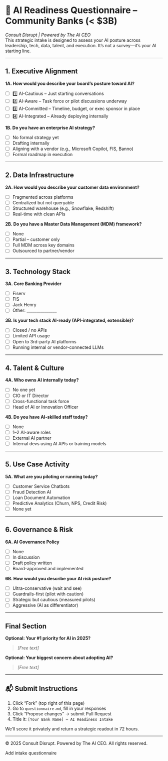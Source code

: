 # 🧠 AI Readiness Questionnaire – Community Banks (< $3B)

_Consult Disrupt | Powered by The AI CEO_  
This strategic intake is designed to assess your AI posture across leadership, tech, data, talent, and execution. It’s not a survey—it’s your AI starting line.

---

## 1. Executive Alignment

**1A. How would you describe your board’s posture toward AI?**
- [ ] 1️⃣ AI-Cautious – Just starting conversations
- [ ] 2️⃣ AI-Aware – Task force or pilot discussions underway
- [ ] 3️⃣ AI-Committed – Timeline, budget, or exec sponsor in place
- [ ] 4️⃣ AI-Integrated – Already deploying internally

**1B. Do you have an enterprise AI strategy?**
- [ ] No formal strategy yet
- [ ] Drafting internally
- [ ] Aligning with a vendor (e.g., Microsoft Copilot, FIS, Banno)
- [ ] Formal roadmap in execution

---

## 2. Data Infrastructure

**2A. How would you describe your customer data environment?**
- [ ] Fragmented across platforms
- [ ] Centralized but not queryable
- [ ] Structured warehouse (e.g., Snowflake, Redshift)
- [ ] Real-time with clean APIs

**2B. Do you have a Master Data Management (MDM) framework?**
- [ ] None
- [ ] Partial – customer only
- [ ] Full MDM across key domains
- [ ] Outsourced to partner/vendor

---

## 3. Technology Stack

**3A. Core Banking Provider**
- [ ] Fiserv
- [ ] FIS
- [ ] Jack Henry
- [ ] Other: _______________

**3B. Is your tech stack AI-ready (API-integrated, extensible)?**
- [ ] Closed / no APIs
- [ ] Limited API usage
- [ ] Open to 3rd-party AI platforms
- [ ] Running internal or vendor-connected LLMs

---

## 4. Talent & Culture

**4A. Who owns AI internally today?**
- [ ] No one yet
- [ ] CIO or IT Director
- [ ] Cross-functional task force
- [ ] Head of AI or Innovation Officer

**4B. Do you have AI-skilled staff today?**
- [ ] None
- [ ] 1–2 AI-aware roles
- [ ] External AI partner
- [ ] Internal devs using AI APIs or training models

---

## 5. Use Case Activity

**5A. What are you piloting or running today?**
- [ ] Customer Service Chatbots
- [ ] Fraud Detection AI
- [ ] Loan Document Automation
- [ ] Predictive Analytics (Churn, NPS, Credit Risk)
- [ ] None yet

---

## 6. Governance & Risk

**6A. AI Governance Policy**
- [ ] None
- [ ] In discussion
- [ ] Draft policy written
- [ ] Board-approved and implemented

**6B. How would you describe your AI risk posture?**
- [ ] Ultra-conservative (wait and see)
- [ ] Guardrails-first (pilot with caution)
- [ ] Strategic but cautious (measured pilots)
- [ ] Aggressive (AI as differentiator)

---

## Final Section

**Optional: Your #1 priority for AI in 2025?**
> _[Free text]_

**Optional: Your biggest concern about adopting AI?**
> _[Free text]_

---

## 📬 Submit Instructions

1. Click “Fork” (top right of this page)
2. Go to `questionnaire.md`, fill in your responses
3. Click “Propose changes” → submit Pull Request  
4. Title it: `[Your Bank Name] – AI Readiness Intake`

We’ll score it privately and return a strategic readout in 72 hours.

---

© 2025 Consult Disrupt. Powered by The AI CEO. All rights reserved.

Add intake questionnaire
